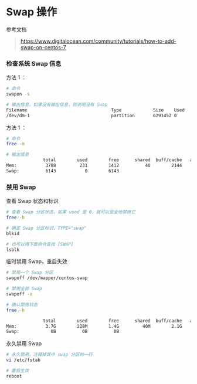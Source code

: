 # Swap 操作

参考文档

> https://www.digitalocean.com/community/tutorials/how-to-add-swap-on-centos-7

### 检查系统 Swap 信息

方法 1 ：

```bash
# 命令
swapon -s

# 输出信息，如果没有输出信息，则说明没有 Swap
Filename                                Type            Size    Used    Priority
/dev/dm-1                               partition       6291452 0       -2
```


方法 1 ：

```bash
# 命令
free -m

# 输出信息
              total        used        free      shared  buff/cache   available
Mem:           3788         231        1412          40        2144        3255
Swap:          6143           0        6143
```


### 禁用 Swap

查看 Swap 状态和标识

```bash
# 查看 Swap 分区状态，如果 used 是 0，就可以安全地禁用它
free -h

# 确定 Swap 分区标识，TYPE="swap"
blkid

# 也可以用下面命令查找 [SWAP]
lsblk
```

临时禁用 Swap，重启失效

```bash
# 禁用一个 Swap 分区
swapoff /dev/mapper/centos-swap

# 禁用全部 Swap
swapoff -a

# 确认禁用状态
free -h

              total        used        free      shared  buff/cache   available
Mem:           3.7G        228M        1.4G         40M        2.1G        3.2G
Swap:            0B          0B          0B
```

永久禁用 Swap

```bash
# 永久禁用，注释掉其中 swap 分区的一行
vi /etc/fstab

# 重启生效
reboot
```

